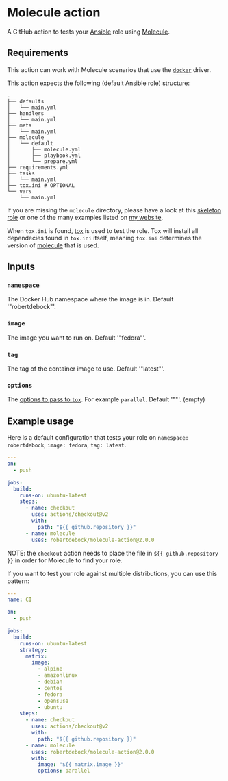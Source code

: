 # Molecule action

A GitHub action to tests your [Ansible](https://www.ansible.com/) role using [Molecule](https://molecule.readthedocs.io/en/stable/).

## Requirements

This action can work with Molecule scenarios that use the [`docker`](https://molecule.readthedocs.io/en/latest/configuration.html#docker) driver.

This action expects the following (default Ansible role) structure:
```
.
├── defaults
│   └── main.yml
├── handlers
│   └── main.yml
├── meta
│   └── main.yml
├── molecule
│   └── default
│       ├── molecule.yml
│       ├── playbook.yml
│       └── prepare.yml
├── requirements.yml
├── tasks
│   └── main.yml
├── tox.ini # OPTIONAL
└── vars
    └── main.yml
```

If you are missing the `molecule` directory, please have a look at this [skeleton role](https://github.com/robertdebock/ansible-role-skeleton) or one of the many examples listed on [my website](https://robertdebock.nl/).

When `tox.ini` is found, [tox](https://tox.readthedocs.io/en/latest/) is used to test the role. Tox will install all dependecies found in `tox.ini` itself, meaning `tox.ini` determines the version of [molecule](https://molecule.readthedocs.io/en/latest/) that is used.

## Inputs

### `namespace`

The Docker Hub namespace where the image is in. Default '"robertdebock"'.

### `image`

The image you want to run on. Default '"fedora"'.

### `tag`

The tag of the container image to use. Default '"latest"'.

### `options`

The [options to pass to `tox`](https://tox.readthedocs.io/en/latest/config.html#tox). For example `parallel`. Default '""'. (empty)

## Example usage

Here is a default configuration that tests your role on `namespace: robertdebock`, `image: fedora`, `tag: latest`.

```yaml
---
on:
  - push

jobs:
  build:
    runs-on: ubuntu-latest
    steps:
      - name: checkout
        uses: actions/checkout@v2
        with:
          path: "${{ github.repository }}"
      - name: molecule
        uses: robertdebock/molecule-action@2.0.0
```

NOTE: the `checkout` action needs to place the file in `${{ github.repository }}` in order for Molecule to find your role.

If you want to test your role against multiple distributions, you can use this pattern:

```yaml
---
name: CI

on:
  - push

jobs:
  build:
    runs-on: ubuntu-latest
    strategy:
      matrix:
        image:
          - alpine
          - amazonlinux
          - debian
          - centos
          - fedora
          - opensuse
          - ubuntu
    steps:
      - name: checkout
        uses: actions/checkout@v2
        with:
          path: "${{ github.repository }}"
      - name: molecule
        uses: robertdebock/molecule-action@2.0.0
        with:
          image: "${{ matrix.image }}"
          options: parallel
```
